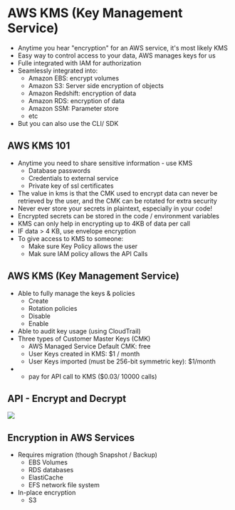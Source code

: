# AWS KMS (Key Management Service)

- Anytime you hear "encryption" for an AWS service, it's most likely KMS
- Easy way to control access to your data, AWS manages keys for us
- Fulle integrated with IAM for authorization
- Seamlessly integrated into:
    - Amazon EBS: encrypt volumes
    - Amazon S3: Server side encryption of objects
    - Amazon Redshift: encryption of data
    - Amazon RDS: encryption of data
    - Amazon SSM: Parameter store
    - etc
- But you can also use the CLI/ SDK

## AWS KMS 101

- Anytime you need to share sensitive information - use KMS
    - Database passwords
    - Credentials to external service
    - Private key of ssl certificates
- The value in kms is that the CMK used to encrypt data can never be retrieved by the user, and the CMK can be rotated for extra security
- Never ever store your secrets in plaintext, especially in your code!
- Encrypted secrets can be stored in the code / environment variables
- KMS can only help in encrypting up to 4KB of data per call
- IF data > 4 KB, use envelope encryption
- To give access to KMS to someone:
    - Make sure Key Policy allows the user
    - Mak sure IAM policy allows the API Calls

## AWS KMS (Key Management Service)

- Able to fully manage the keys & policies
    - Create
    - Rotation policies
    - Disable
    - Enable
- Able to audit key usage (using CloudTrail)
- Three types of Customer Master Keys (CMK)
    - AWS Managed Service Default CMK: free
    - User Keys created in KMS: $1 / month
    - User Keys imported (must be 256-bit symmetric key): $1/month
- + pay for API call to KMS ($0.03/ 10000 calls)

## API - Encrypt and Decrypt

![](2020-01-01-14-14-46.png)

## Encryption in AWS Services

- Requires migration (though Snapshot / Backup)
    - EBS Volumes
    - RDS databases
    - ElastiCache
    - EFS network file system
- In-place encryption
    - S3